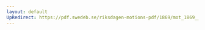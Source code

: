 ```yaml
---
layout: default
UpRedirect: https://pdf.swedeb.se/riksdagen-motions-pdf/1869/mot_1869__ak__00013/mot_1869__ak__00013_002.pdf
---
```


